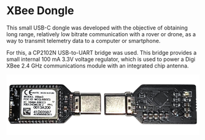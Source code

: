 # XBee Dongle

This small USB-C dongle was developed with the objective of obtaining long range, relatively low bitrate communication with a rover or drone, as a way to transmit telemetry data to a computer or smartphone.

For this, a CP2102N USB-to-UART bridge was used. This bridge provides a small internal 100 mA 3.3V voltage regulator, which is used to power a Digi XBee 2.4 GHz communications module with an integrated chip antenna.

![Xbee-Dongle Prototype Image](images/XBee-Dongle_prototype.png)
